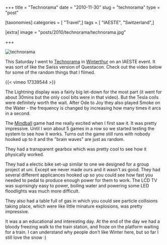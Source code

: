 +++
title = "Technorama"
date = "2010-11-30"
slug = "technorama"
type = "post"

[taxonomies]
categories = [ "Travel",]
tags = [ "IAESTE", "Switzerland",]

[extra]
image = "posts/2010/technorama/technorama.jpg"

+++

![technorama](technorama.jpg)

This Saturday I went to [Technorama](http://www.technorama.ch) in [Winterthur](https://plus.google.com/105054703111621531697/) on an IAESTE event. It was sort of like the Swiss version of Questacon. Check out the video below for some of the random things that I filmed.

{{< vimeo 17339544 >}}

The Lightning display was a fairly big let-down for the most part (it went for about 30mins but the only cool bits were in that video). But the Tesla coils were definitely worth the wait. After Ode to Joy they also played Smoke on the Water - the frequency is changed by increasing how many times it arcs in a second.

The [Mindball](http://en.wikipedia.org/wiki/Mindball) game had me really excited when I first saw it. It was pretty impressive. Until I won about 5 games in a row so we started testing the system to see how it works. Turns out the game still runs with nobody hooked up to it and the "brain waves" are just as random.

They had a transparent gearbox which was pretty cool to see how it physically worked.

They had a electic bike set-up similar to one we designed for a group project at uni. Except we never made ours and it wasn't as good. They had several different applicances hooked up so you could see how fast you needed to pedal to produce enough power for them to work. The LCD TV was suprisingly easy to power, boiling water and powering some LED floodlights was much more difficult.

They also had a table full of gas in which you could see particle collisions taking place, which were like little minature explosions, was pretty impressive.

It was a an educational and interesting day. At the end of the day we had a bloody freezing walk to the train station, and froze on the platform waiting for a train. I can understand why people don't like Winter here, but so far I still love the snow :)